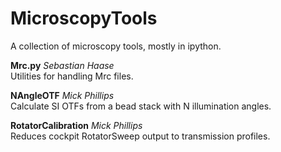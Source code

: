 # MicroscopyTools
A collection of microscopy tools, mostly in ipython.

**Mrc.py**  *Sebastian Haase*  
Utilities for handling Mrc files.

**NAngleOTF** *Mick Phillips*  
Calculate SI OTFs from a bead stack with N illumination angles.

**RotatorCalibration**  *Mick Phillips*  
Reduces cockpit RotatorSweep output to transmission profiles.
